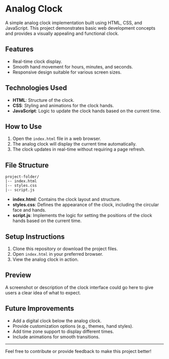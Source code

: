 # Analog Clock

A simple analog clock implementation built using HTML, CSS, and JavaScript. This project demonstrates basic web development concepts and provides a visually appealing and functional clock.

## Features
- Real-time clock display.
- Smooth hand movement for hours, minutes, and seconds.
- Responsive design suitable for various screen sizes.

## Technologies Used
- **HTML**: Structure of the clock.
- **CSS**: Styling and animations for the clock hands.
- **JavaScript**: Logic to update the clock hands based on the current time.

## How to Use
1. Open the `index.html` file in a web browser.
2. The analog clock will display the current time automatically.
3. The clock updates in real-time without requiring a page refresh.

## File Structure
```
project-folder/
|-- index.html
|-- styles.css
|-- script.js
```
- **index.html**: Contains the clock layout and structure.
- **styles.css**: Defines the appearance of the clock, including the circular face and hands.
- **script.js**: Implements the logic for setting the positions of the clock hands based on the current time.

## Setup Instructions
1. Clone this repository or download the project files.
2. Open `index.html` in your preferred browser.
3. View the analog clock in action.

## Preview
A screenshot or description of the clock interface could go here to give users a clear idea of what to expect.

## Future Improvements
- Add a digital clock below the analog clock.
- Provide customization options (e.g., themes, hand styles).
- Add time zone support to display different times.
- Include animations for smooth transitions.

---
Feel free to contribute or provide feedback to make this project better!

